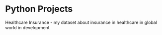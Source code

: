 # Python Projects
Healthcare Insurance - my dataset about insurance in healthcare in global world in development
